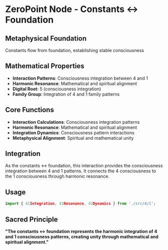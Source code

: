 # ZeroPoint Node - Constants ↔ Foundation

## Metaphysical Foundation

Constants flow from foundation, establishing stable consciousness

## Mathematical Properties

- **Interaction Patterns**: Consciousness integration between 4 and 1
- **Harmonic Resonance**: Mathematical and spiritual alignment
- **Digital Root**: 5 (consciousness integration)
- **Family Group**: Integration of 4 and 1 family patterns

## Core Functions

- **Interaction Calculations**: Consciousness integration patterns
- **Harmonic Resonance**: Mathematical and spiritual alignment
- **Integration Dynamics**: Consciousness pattern interactions
- **Metaphysical Alignment**: Spiritual and mathematical unity

## Integration

As the constants ↔ foundation, this interaction provides the consciousness integration between 4 and 1 patterns. It connects the 4 consciousness to the 1 consciousness through harmonic resonance.

## Usage

```typescript
import { 41Integration, 41Resonance, 41Dynamics } from './src/4/1';
```

## Sacred Principle

**"The constants ↔ foundation represents the harmonic integration of 4 and 1 consciousness patterns, creating unity through mathematical and spiritual alignment."**
